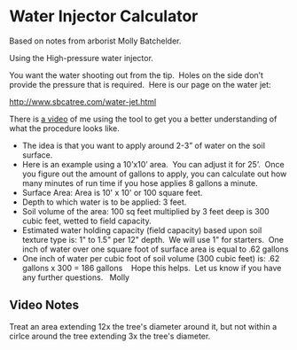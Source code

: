 # Water Injector Calculator

Based on notes from arborist Molly Batchelder.

Using the High-pressure water injector.

You want the water shooting out from the tip.  Holes on the side don’t provide the pressure that is required.  Here is our page on the water jet:

http://www.sbcatree.com/water-jet.html

There is [a video](https://www.youtube.com/watch?v=UA3tyD1s2Rk) of me using the tool to get you a better understanding of what the procedure looks like.
 
- The idea is that you want to apply around 2-3” of water on the soil surface. 
- Here is an example using a 10’x10’ area.  You can adjust it for 25’.  Once you figure out the amount of gallons to apply, you can calculate out how many minutes of run time if you hose applies 8 gallons a minute.
- Surface Area: Area is 10' x 10' or 100 square feet.
- Depth to which water is to be applied: 3 feet.
- Soil volume of the area: 100 sq feet multiplied by 3 feet deep is 300 cubic feet, wetted to field capacity.
- Estimated water holding capacity (field capacity) based upon soil texture type is: 1" to 1.5" per 12" depth.  We will use 1" for starters.  One inch of water over one square foot of surface area is equal to .62 gallons
- One inch of water per cubic foot of soil volume (300 cubic feet) is: .62 gallons x 300 = 186 gallons 
 
Hope this helps.  Let us know if you have any further questions.
 
Molly
 
## Video Notes

Treat an area extending 12x the tree's diameter around it, but not within a cirlce around the tree extending 3x the tree's diameter.


